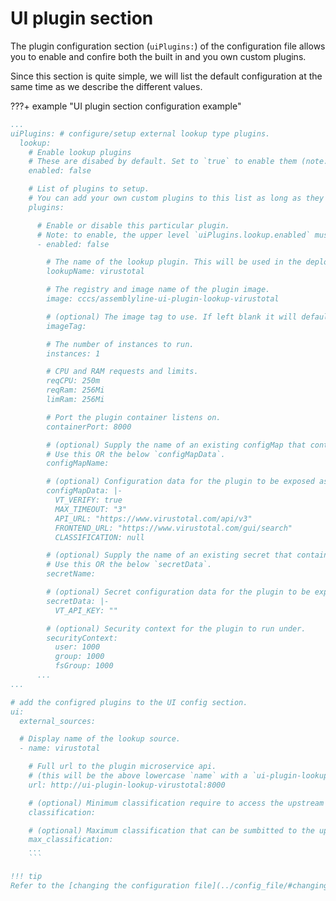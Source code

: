 # UI plugin section

The plugin configuration section (`uiPlugins:`) of the configuration file allows you to enable and confire both the
built in and you own custom plugins.

Since this section is quite simple, we will list the default configuration at the same time as we describe the
different values.

???+ example "UI plugin section configuration example"

````yaml
...
uiPlugins: # configure/setup external lookup type plugins.
  lookup:
    # Enable lookup plugins
    # These are disabed by default. Set to `true` to enable them (note: individual plugins must still be enabled).
    enabled: false

    # List of plugins to setup.
    # You can add your own custom plugins to this list as long as they implement the correct interface.
    plugins:

      # Enable or disable this particular plugin.
      # Note: to enable, the upper level `uiPlugins.lookup.enabled` must also be `true`.
      - enabled: false

        # The name of the lookup plugin. This will be used in the deployment definitions.
        lookupName: virustotal

        # The registry and image name of the plugin image.
        image: cccs/assemblyline-ui-plugin-lookup-virustotal

        # (optional) The image tag to use. If left blank it will default to the current Assemblyline version.
        imageTag:

        # The number of instances to run.
        instances: 1

        # CPU and RAM requests and limits.
        reqCPU: 250m
        reqRam: 256Mi
        limRam: 256Mi

        # Port the plugin container listens on.
        containerPort: 8000

        # (optional) Supply the name of an existing configMap that contains configuration data for the plugin.
        # Use this OR the below `configMapData`.
        configMapName:

        # (optional) Configuration data for the plugin to be exposed as environment variables.
        configMapData: |-
          VT_VERIFY: true
          MAX_TIMEOUT: "3"
          API_URL: "https://www.virustotal.com/api/v3"
          FRONTEND_URL: "https://www.virustotal.com/gui/search"
          CLASSIFICATION: null

        # (optional) Supply the name of an existing secret that contains configuration data for the plugin.
        # Use this OR the below `secretData`.
        secretName:

        # (optional) Secret configuration data for the plugin to be exposed as environment variables.
        secretData: |-
          VT_API_KEY: ""

        # (optional) Security context for the plugin to run under.
        securityContext:
          user: 1000
          group: 1000
          fsGroup: 1000
      ...
...

# add the configred plugins to the UI config section.
ui:
  external_sources:

  # Display name of the lookup source.
  - name: virustotal

    # Full url to the plugin microservice api.
    # (this will be the above lowercase `name` with a `ui-plugin-lookup-` prefix)
    url: http://ui-plugin-lookup-virustotal:8000

    # (optional) Minimum classification require to access the upstream service.
    classification:

    # (optional) Maximum classification that can be sumbitted to the upstream service.
    max_classification:
    ...
    ```

!!! tip
Refer to the [changing the configuration file](../config_file/#changing-the-configuration-file) documentation for more detail on where and how to change the configuration of the system.
````
